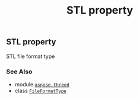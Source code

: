 ﻿---
title: STL property
second_title: Aspose.3D for Python via .NET API References
description: 
type: docs
weight: 210
url: /python-net/aspose.threed/fileformattype/stl/
is_root: false
---

## STL property


STL file format type

### See Also
* module [`aspose.threed`](../../)
* class [`FileFormatType`](/3d/python-net/aspose.threed/fileformattype)
